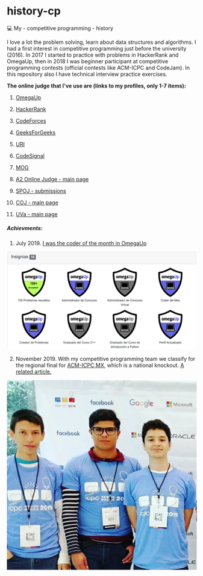 # history-cp
:computer:
My - competitive programming - history

I love a lot the problem solving, learn about data structures and algorithms. I had a first interest in competitive programming just before the university (2016). In 2017 I started to practice with problems in HackerRank and OmegaUp, then in 2018 I was beginner participant at competitive programming contests (official contests like ACM-ICPC and CodeJam). In this repository also I have technical interview practice exercises.

<strong>The online judge that I've use are (links to my profiles, only 1-7 items):</strong>

1. [OmegaUp](https://omegaup.com/profile/davbetm/)
2. [HackerRank](https://www.hackerrank.com/davbetm)
3. [CodeForces](https://codeforces.com/profile/dbetm)
4. [GeeksForGeeks](https://auth.geeksforgeeks.org/user/davidbetancourtmontellano/profile)
5. [URI](https://www.urionlinejudge.com.br/judge/es/profile/301236)
6. [CodeSignal](https://app.codesignal.com/profile/dbetm)
7. [MOG](https://matcomgrader.com/user/17187/)

8. [A2 Online Judge - main page](https://a2oj.com)
9. [SPOJ - submissions](https://www.spoj.com/)
10. [COJ - main page](http://coj.uci.cu/index.xhtml)
11. [UVa - main page](https://uva.onlinejudge.org/)

<h5>Achievments:</h5>

1. July 2019. [I was the coder of the month in OmegaUp](https://omegaup.com/coderofthemonth/)

![Insignias OmegaUp](assets/2.png)

2. November 2019. With my competitive programming team we classify for the regional final for [ACM-ICPC MX](https://icpc.global/), which is a national knockout. [A related article.](https://tec.mx/es/noticias/nacional/investigacion/congregan-en-el-tec-los-mejores-equipos-de-programadores-en-mexico)

![Monterrey 2019](assets/1.jpg)

